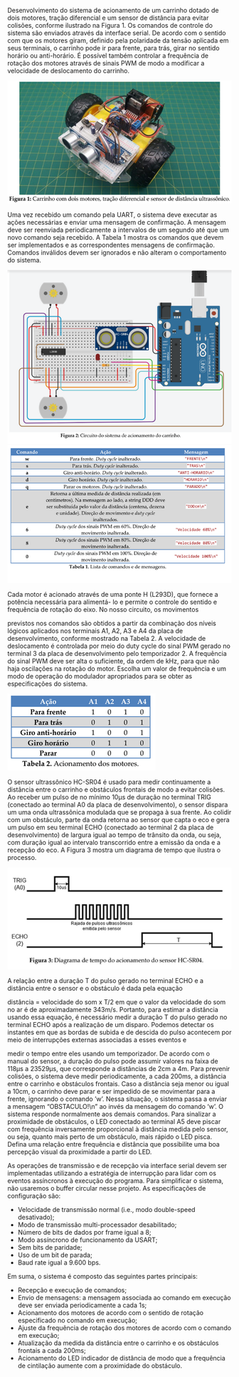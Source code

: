 Desenvolvimento do sistema de acionamento de um carrinho dotado de dois
motores, tração diferencial e um sensor de distância para evitar colisões, conforme ilustrado na Figura 1. Os
comandos de controle do sistema são enviados através da interface serial. De acordo com o sentido com
que os motores giram, definido pela polaridade da tensão aplicada em seus terminais, o carrinho pode ir
para frente, para trás, girar no sentido horário ou anti-horário. É possível também controlar a frequência de
rotação dos motores através de sinais PWM de modo a modificar a velocidade de deslocamento do
carrinho.

![alt text](https://github.com/AlefeTiago/2motor-car/blob/main/Carro.PNG)

Uma vez recebido um comando pela UART, o sistema deve executar as ações necessárias e enviar uma
mensagem de confirmação. A mensagem deve ser reenviada periodicamente a intervalos de um segundo
até que um novo comando seja recebido. A Tabela 1 mostra os comandos que devem ser implementados e
as correspondentes mensagens de confirmação. Comandos inválidos devem ser ignorados e não alteram o
comportamento do sistema.

![alt text](https://github.com/AlefeTiago/2motor-car/blob/main/Montagem.PNG)
![alt text](https://github.com/AlefeTiago/2motor-car/blob/main/Comandos.PNG)

Cada motor é acionado através de uma ponte H (L293D), que fornece a potência necessária para alimentá-
lo e permite o controle do sentido e frequência de rotação do eixo. No nosso circuito, os movimentos

previstos nos comandos são obtidos a partir da combinação dos níveis lógicos aplicados nos terminais A1,
A2, A3 e A4 da placa de desenvolvimento, conforme mostrado na Tabela 2.
A velocidade de deslocamento é controlada por meio do duty cycle do sinal PWM gerado no terminal 3 da
placa de desenvolvimento pelo temporizador 2. A frequência do sinal PWM deve ser alta o suficiente, da
ordem de kHz, para que não haja oscilações na rotação do motor. Escolha um valor de frequência e um
modo de operação do modulador apropriados para se obter as especificações do sistema.

![alt text](https://github.com/AlefeTiago/2motor-car/blob/main/Acionamento.PNG)

O sensor ultrassônico HC-SR04 é usado para medir continuamente a distância entre o carrinho e obstáculos
frontais de modo a evitar colisões. Ao receber um pulso de no mínimo 10μs de duração no terminal TRIG
(conectado ao terminal A0 da placa de desenvolvimento), o sensor dispara um uma onda ultrassônica
modulada que se propaga à sua frente. Ao colidir com um obstáculo, parte da onda retorna ao sensor que
capta o eco e gera um pulso em seu terminal ECHO (conectado ao terminal 2 da placa de desenvolvimento)
de largura igual ao tempo de trânsito da onda, ou seja, com duração igual ao intervalo transcorrido entre a
emissão da onda e a recepção do eco. A Figura 3 mostra um diagrama de tempo que ilustra o processo.

![alt text](https://github.com/AlefeTiago/2motor-car/blob/main/Echo.PNG)

A relação entre a duração T do pulso gerado no terminal ECHO e a distância entre o sensor e o obstáculo é
dada pela equação

distância = velocidade do som x T/2
em que o valor da velocidade do som no ar é de aproximadamente 343m/s.
Portanto, para estimar a distância usando essa equação, é necessário medir a duração T do pulso gerado no
terminal ECHO após a realização de um disparo. Podemos detectar os instantes em que as bordas de
subida e de descida do pulso acontecem por meio de interrupções externas associadas a esses eventos e

medir o tempo entre eles usando um temporizador. De acordo com o manual do sensor, a duração do
pulso pode assumir valores na faixa de 118μs a 23529μs, que corresponde a distâncias de 2cm a 4m.
Para prevenir colisões, o sistema deve medir periodicamente, a cada 200ms, a distância entre o carrinho e
obstáculos frontais. Caso a distância seja menor ou igual a 10cm, o carrinho deve parar e ser impedido de
se movimentar para a frente, ignorando o comando ’w’. Nessa situação, o sistema passa a enviar a
mensagem “OBSTACULO!\n” ao invés da mensagem do comando ‘w’. O sistema responde normalmente
aos demais comandos.
Para sinalizar a proximidade de obstáculos, o LED conectado ao terminal A5 deve piscar com frequência
inversamente proporcional à distância medida pelo sensor, ou seja, quanto mais perto de um obstáculo,
mais rápido o LED pisca. Defina uma relação entre frequência e distância que possibilite uma boa
percepção visual da proximidade a partir do LED.

As operações de transmissão e de recepção via interface serial devem ser implementadas utilizando a
estratégia de interrupção para lidar com os eventos assíncronos à execução do programa. Para simplificar o
sistema, não usaremos o buffer circular nesse projeto. As especificações de configuração são:
- Velocidade de transmissão normal (i.e., modo double-speed desativado);
- Modo de transmissão multi-processador desabilitado;
- Número de bits de dados por frame igual a 8;
- Modo assíncrono de funcionamento da USART;
- Sem bits de paridade;
- Uso de um bit de parada;
- Baud rate igual a 9.600 bps.

Em suma, o sistema é composto das seguintes partes principais:

- Recepção e execução de comandos;
- Envio de mensagens: a mensagem associada ao comando em execução deve ser enviada periodicamente a
cada 1s;
- Acionamento dos motores de acordo com o sentido de rotação especificado no comando em execução;
- Ajuste da frequência de rotação dos motores de acordo com o comando em execução;
- Atualização da medida da distância entre o carrinho e os obstáculos frontais a cada 200ms;
- Acionamento do LED indicador de distância de modo que a frequência de cintilação aumente com a
proximidade do obstáculo.
